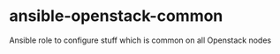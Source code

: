 ansible-openstack-common
========================

Ansible role to configure stuff which is common on all Openstack nodes
